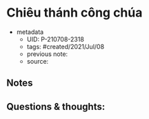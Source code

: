 ---
---

# Chiêu thánh công chúa

- metadata
	- UID: P-210708-2318
	- tags: #created/2021/Jul/08
	- previous note: 
	- source: 

## Notes

## Questions & thoughts:

